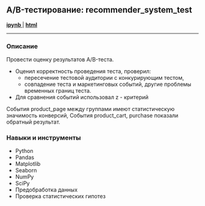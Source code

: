 ## A/B-тестирование: recommender_system_test
<b><a href = "https://github.com/Dereglazovs/yandex-praktikum/blob/main/Project_9.1/9.1%20A-B-%D1%82%D0%B5%D1%81%D1%82%D0%B8%D1%80%D0%BE%D0%B2%D0%B0%D0%BD%D0%B8%D0%B5-recommender_system_test.ipynb">
ipynb
</a></b>|
<b><a href = "https://disk.yandex.ru/d/cgq59NGsYBU_CA">
html
</a></b>
___
### Описание
Провести оценку результатов A/B-теста.
- Оценил корректность проведения теста, проверил:
    - пересечение тестовой аудитории с конкурирующим тестом,
    - совпадение теста и маркетинговых событий, другие проблемы временных границ теста.
- Для сравнения событий использовал z - критерий

События product_page между группами имеют статистическую значимость конверсий, События product_cart, purchase показали обратный результат.

### Навыки и инструменты
* Python
* Pandas
* Matplotlib
* Seaborn
* NumPy
* SciPy
* Предобработка данных
* Проверка статистических гипотез
